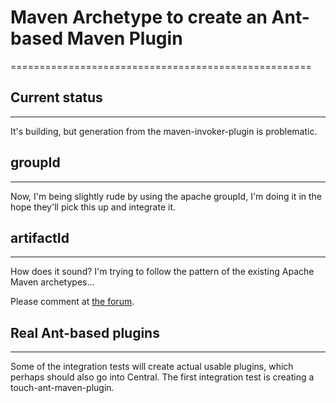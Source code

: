 # Maven Archetype to create an Ant-based Maven Plugin
====================================================

## Current status
--------------
It's building, but generation from the maven-invoker-plugin is problematic.
## groupId
-------
Now, I'm being slightly rude by using the apache groupId, I'm doing it in the hope they'll pick this up and integrate it.

## artifactId
-----------
How does it sound? I'm trying to follow the pattern of the existing Apache Maven archetypes...

Please comment at [the forum](https://github.com/genthaler/maven-archetype-ant-plugin/issues).

## Real Ant-based plugins
----------------------
Some of the integration tests will create actual usable plugins, which perhaps should also go into Central. The first integration test is creating a touch-ant-maven-plugin.

